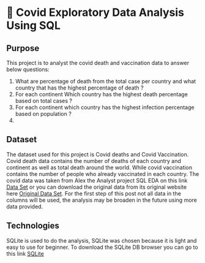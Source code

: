 <h1> 🦠 Covid Exploratory Data Analysis Using SQL </h1>


## Purpose
This project is to analyst the covid death and vaccination data to answer below questions:
1. What are percentage of death from the total case per country and what country that has the highest percentage of death ?
2. For each continent Which country has the highest death percentage based on total cases ?
3. For each continent which country has the highest infection percentage based on population ?
4. 


## Dataset
The dataset used for this project is Covid deaths and Covid Vaccination. Covid death data contains the number of deaths of each country and continent as well as total death around the world. 
While covid vaccination contains the number of people who already vaccinated in each country. The covid data was taken from Alex the Analyst project SQL EDA on this link [Data Set](https://github.com/AlexTheAnalyst/PortfolioProjects/blob/main/CovidDeaths.xlsx) or you can download the original data from its original website here [Original Data Set](https://ourworldindata.org/covid-deaths).
For the first step of this post not all data in the columns will be used, the analysis may be broaden in the future using more data provided. 

## Technologies
SQLite is used to do the analysis, SQLite was chosen because it is light and easy to use for beginner. 
To download the SQLite DB browser you can go to this link [SQLite](https://sqlitebrowser.org/dl/)
